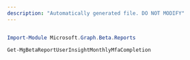```yaml
---
description: "Automatically generated file. DO NOT MODIFY"
---
```


```powershell

Import-Module Microsoft.Graph.Beta.Reports

Get-MgBetaReportUserInsightMonthlyMfaCompletion

```